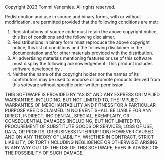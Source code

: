 Copyright 2023 Tommi Venemies. All rights reserved.

Redistribution and use in source and binary forms, with or without modification,
are permitted provided that the following conditions are met:

1. Redistributions of source code must retain the above copyright notice, this
list of conditions and the following disclaimer.
2. Redistributions in binary form must reproduce the above copyright notice,
this list of conditions and the following disclaimer in the documentation
and/or other materials provided with the distribution.
3. All advertising materials mentioning features or use of this software must
display the following acknowledgement:
This product includes software developed by .
4. Neither the name of the copyright holder nor the names of its contributors
may be used to endorse or promote products derived from this software without
specific prior written permission.

THIS SOFTWARE IS PROVIDED BY  "AS IS" AND ANY EXPRESS OR IMPLIED
WARRANTIES, INCLUDING, BUT NOT LIMITED TO, THE IMPLIED WARRANTIES OF
MERCHANTABILITY AND FITNESS FOR A PARTICULAR PURPOSE ARE DISCLAIMED. IN NO
EVENT SHALL  BE LIABLE FOR ANY DIRECT, INDIRECT, INCIDENTAL,
SPECIAL, EXEMPLARY, OR CONSEQUENTIAL DAMAGES (INCLUDING, BUT NOT LIMITED TO,
PROCUREMENT OF SUBSTITUTE GOODS OR SERVICES; LOSS OF USE, DATA, OR PROFITS; OR
BUSINESS INTERRUPTION) HOWEVER CAUSED AND ON ANY THEORY OF LIABILITY, WHETHER
IN CONTRACT, STRICT LIABILITY, OR TORT (INCLUDING NEGLIGENCE OR OTHERWISE)
ARISING IN ANY WAY OUT OF THE USE OF THIS SOFTWARE, EVEN IF ADVISED OF THE
POSSIBILITY OF SUCH DAMAGE.
